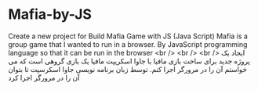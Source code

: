 # Mafia-by-JS
Create a new project for Build Mafia Game with JS (Java Script) Mafia is a group game that I wanted to run in a browser. By JavaScript programming language so that it can be run in the browser  &lt;br />  &lt;br />  &lt;br /> ایجاد یک پروژه جدید برای ساخت بازی مافیا با جاوا اسکریپت مافیا یک بازی گروهی است که می خواستم آن را در مرورگر اجرا کنم. توسط زبان برنامه نویسی جاوا اسکرسپت تا بتوان آن را در مرورگر اجرا کرد
